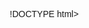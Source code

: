 !DOCTYPE html>
<html lang="en">

<head>
    <meta charset="UTF-8">
    <meta name="viewport" content="width=device-width, initial-scale=1.0">
    <title>Event Planner.in</title>
    <style>
        * {
            margin: 0;
            padding: 0;
            box-sizing: border-box;
            font-family: Arial, Helvetica, sans-serif;
        }


        body {
            font-family: Arial, sans-serif;
            margin: 0;
            padding: 0;
            box-sizing: border-box;
        }

        .container {
            width: 100%;
            max-width: 100%;
            margin: 0;
            display: flex;
            padding: 0;
            flex-direction: column;
            justify-content: center;
            align-items: center;
            text-align: center;
            /* border: 2px solid #0f0f0f; */
        }

        header {
            background: #333;
            color: white;
            padding: 10px;    
        }

        header .navbar a {
            color: white;
            text-decoration: none;
            margin: 0 1rem;
        }

        header .cta-button {
            background: gold;
            color: black;
            border: none;
            padding: 0.5rem 1rem;
            cursor: pointer;
        }

        .logo {
            align-items: center;
            margin: 0;
            padding: 0;
        }

        .container-heading {
            font-size: 2rem;
            color: #000000;
            text-align: center;
        }

        .container-para {
            font-size: 1.5rem;
            color: #000000;
        }

        .hero {
            background: url('hero-bg.jpg') no-repeat center center/cover;
            color: white;
            text-align: center;
            padding: 5rem 1rem;
        }

        .hero .cta-button {
            background: #ffd700;
            color: #000000;
            padding: 0.8rem 1.5rem;
            font-size: 1.2rem;
        }

        .services {
            text-align: center;
            padding: 3rem 1rem;
            background: #f9f9f9;
            display: flex;
            flex-direction: row;
            justify-content: center;
            margin: 0;
        }

        .service-cards {
            display: flex;
            justify-content: space-around;
            gap: 1rem;
            margin-top: 2rem;
            /* border: 2px solid #ffd700; */
        }

        .card {
            display: flex;
            flex-direction: column;
            background: white;
            border: 1px solid #ddd;
            border-radius: 5px;
            padding: 1rem;
            text-align: center;
            width: 100%;
            border: 2px solid #000000;
        }

        .card img {
            width: 100%;
            /* Adjust the width as needed */
            height: fit-content;
            /* Maintain aspect ratio */
            margin: 0;
            /* Center the image */
        }

        .service-cards .card img {
            width: 100%;
            /* Adjust the width as needed */
            height: fit-content;
            /* Maintain aspect ratio */
            margin: 0;
            /* Center the image */
        }

        .portfolio-grid {
            display: flex;
            flex-wrap: wrap;
            flex-direction: row;
            justify-content: center;
            align-items: center;
            grid-template-columns: repeat(auto-fit, minmax(200px, 1fr));
            gap: 1rem;
            margin-top: 2rem;
        }

        .portfolio-grid-img {
            width: 100px;
            height: 100%;
            display: flex;
            flex-wrap: nowrap;
            flex-direction: row;
            justify-content: center;
            align-items: center;
            text-align: center;
            margin: 25px;
        }

        .plan-your-event {
            border: 2px solid #000000;
            background: #f9f9f9;
            width: 0 auto;
            background-image: url('event-background.jpg ');
            background-size: cover;
            padding: 50px 0;
            color: white;
        }

        .plan-your-event h2 {
            text-align: center;
            font-size: 2.5em;
            margin-bottom: 5px;
        }

        .plan-your-event p {
            text-align: center;
            font-size: 1.2em;
            margin-bottom: 10px;
        }

        .event-form {
            max-width: 1200px;
            width: 100%;
            margin: 0 auto;
            background: rgba(16, 14, 14, 0.7);
            border: 2px solid #000000;
            padding: 20px;
            border-radius: 10px;
        }

        .form-group {
            margin-bottom: 20px;
        }

        .form-group label {
            display: block;
            margin-bottom: 5px;
        }

        .form-group input,
        .form-group select,
        .form-group textarea {
            width: 100%;
            padding: 10px;
            border: none;
            border-radius: 5px;
        }

        .cta {
            text-align: center;
            margin-top: 30px;
        }

        .cta-button {
            background-color: #ff4081;
            color: white;
            padding: 10px 20px;
            border: none;
            border-radius: 5px;
            cursor: pointer;
        }

        .cta-button:hover {
            background-color: #e91e63;
        }

        .contact {
            background: #f4f4f4;
            text-align: center;
            padding: 3rem 1rem;
            border: 2px solid #000000;
        }

        .contact form input,
        .contact form textarea {
            width: 100%;
            padding: 0.5rem;
            margin-bottom: 1rem;
        }

        footer {
            background: #333;
            color: white;
            text-align: center;
            padding: 1rem 0;
        }

        .social-icons a {
            color: gold;
            margin: 0 1rem;
            text-decoration: none;
        }
    </style>
</head>

<body>
    <!-- Header -->
    <header class="header">
        <h1 class="logo">
            <h
        </h1>
        <div class="container">
            <nav class="navbar">
                <a href="#home">Home</a>
                <a href="#services">Services</a>
                <a href="#portfolio">Portfolio</a>
                <a href="#contact">Contact</a>
                <button class="cta-button">Get Started</button>
            </nav>
        </div>
    </header>

    <!-- Hero Section -->
    <section id="hero" class="hero">
        <div class="container">
            <h2 class="container-heading">Turning Dreams Into Reality</h2><br>
            <p class="container-para">We make every moment magical. Let us plan your perfect event!</p><br><br>
            <a href="#plan-your-event">
                <button class="cta-button">Plan Your Event</button>
            </a>
        </div>
    </section>

    <!-- Services Section -->
    <section id="services" class="services">
        <div class="container">
            <h2 class="container-heading">Our Services</h2>
            <div class="service-cards">
                <div class="card">
                    <img src="https://encrypted-tbn0.gstatic.com/images?q=tbn:ANd9GcTh4_nHHOYG1TInaqr0sdtJiYoElz4X1WRAQQ&s"
                        alt="Weddings">
                    <h3>Weddings</h3>
                    <p>Make your special day unforgettable.</p>
                </div>
                <div class="card">
                    <img src="https://m.media-amazon.com/images/I/71iuSVGKS2L.jpg" alt="Parties">
                    <h3>Parties</h3>
                    <p>Celebrate with style and fun.</p>
                </div>
                <div class="card">
                    <img src="https://i.pinimg.com/originals/c7/ea/0a/c7ea0a47d2675c42b4851f37a3fa817e.jpg"
                        alt="Corporate Events">
                    <h3>Corporate Events</h3>
                    <p>Professional events, perfectly planned.</p>
                </div>
            </div>
        </div>
    </section>

    <!-- Portfolio Section
    <section id="portfolio" class="portfolio">
        <div class="container">
            <h2 class="container-heading">Our Portfolio</h2>
            <div class="portfolio-grid">
                <a href="" class="portfolio-grid-img">
                    <img src="" alt="Event 1">
                </a>
                <a href="" class="portfolio-grid-img">
                    <img src="" alt="Event 2">
                </a>
                <a href="" class="portfolio-grid-img">
                    <img src="" alt="Event 3">
                </a>
            </div>
    </section> -->

    <!-- Plan Your Event Section -->
    <section id="plan-your-event" class="plan-your-event">
        <div class="container">
            <h2 class="container-heading">Plan Your Event</h2>
            <p class="container-para">Tell us about your event, and well take care of the rest. Fill out the form below,
                and our team will get
                in touch with you to create a memorable experience.</p>

            <!-- Event Planning Form -->
            <form action="#" method="post" class="event-form">
                <div class="form-group">
                    <label for="event-type">Event Type</label>
                    <select id="event-type" name="event-type" required>
                        <option value="wedding">Wedding</option>
                        <option value="party">Party</option>
                        <option value="corporate">Corporate Event</option>
                        <option value="Birthday">Birthday</option>
                        <option value="other">Other</option>
                    </select>
                </div>
                <div class="form-group">
                    <label for="event-date">Event Date</label>
                    <input type="date" id="event-date" name="event-date" required>
                </div>
                <div class="form-group">
                    <label for="number-of-guests">Number of Guests</label>
                    <input type="number" id="number-of-guests" name="number-of-guests" required>
                </div>
                <div class="form-group">
                    <label for="event-location">Event Location</label>
                    <input type="text" id="event-location" name="event-location" required>
                </div>
                <div class="form-group">
                    <label for="additional-details">Additional Details</label>
                    <textarea id="additional-details" name="additional-details" rows="4"></textarea>
                </div>
                <div class="form-group">
                    <label for="name">Your Name</label>
                    <input type="text" id="name" name="name" required>
                </div>
                <div class="form-group">
                    <label for="email">Your Email</label>
                    <input type="email" id="email" name="email" required>
                </div>
                <div class="form-group">
                    <label for="phone">Phone Number</label>
                    <input type="tel" id="phone" name="phone">
                </div>
                <button type="submit" class="cta-button">Submit Event Details</button>
            </form>

        </div>
    </section>

    <!-- Contact Section -->
    <section id="contact" class="contact">
        <div class="container">
            <h2 class="container-heading">Contact Us</h2>
            <form action="#" method="post">
                <input type="text" placeholder="Your Name" required>
                <input type="email" placeholder="Your Email" required>
                <textarea placeholder="Your Message" required></textarea>
                <button type="submit" class="cta-button">Send Message</button>
            </form>
        </div>
    </section>

    <!-- Footer -->
    <footer class="footer">
        <div class="container">
            <p>© 2024 Event Planner. All rights reserved.</p><br>
            <div class="social-icons">
                <a href="https://www.facebook.com/share/1B2fcFKKPe/" target="_blank">Facebook</a>
                <a href="https://www.instagram.com/mr_luck_09/?__pwa=1" target="_blank">Instagram</a>
                <a href="https://www.linkedin.com/in/lucku-chaveriya-130192332/" target="_blank">Linked-In</a>
            </div>
        </div>
    </footer>
    <script>
        // Import required modules
        const express = require('express');
        const path = require('path');
        const bodyParser = require('body-parser');

        // Initialize Express app
        const app = express();
        const PORT = 3000;

        // Middleware to parse form data
        app.use(bodyParser.urlencoded({ extended: true }));
        app.use(express.static(path.join(__dirname, 'public'))); // Serve static files (CSS, images, etc.)

        // Serve the HTML file
        app.get('/', (req, res) => {
            res.sendFile(path.join(__dirname, 'index.html'));
        });

        // Handle form submission
        app.post('/contact', (req, res) => {
            const { name, email, message } = req.body;

            // Log the form data (you can replace this with database storage or email sending logic)
            console.log('Form Submission Received:');
            console.log(`Name: ${name}`);
            console.log(`Email: ${email}`);
            console.log(`Message: ${message}`);

            // Send a response back to the client
            res.send('Thank you for contacting us! We will get back to you soon.');
        });

        // Start the server
        app.listen(PORT, () => {
            console.log(`Server is running on http://localhost:${PORT}`);
        });
    </script>
</body>

</html>
</body>

</html>
